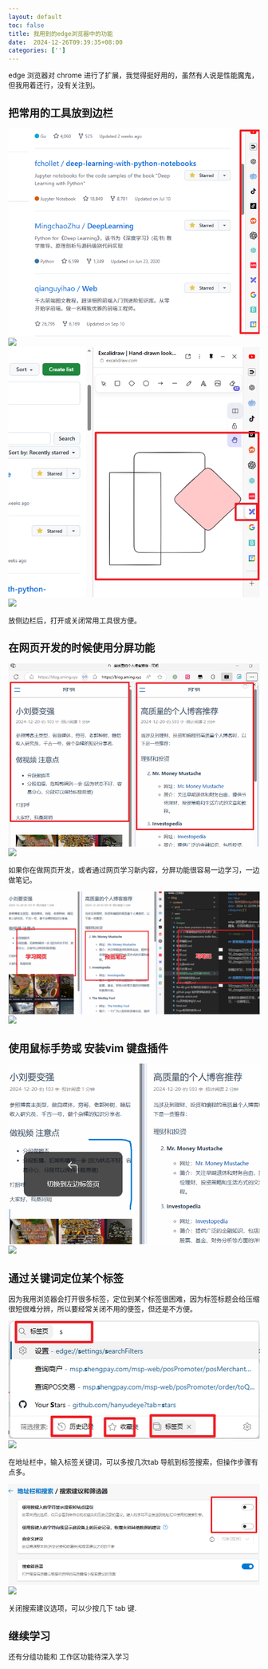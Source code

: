 ```yaml
---
layout: default
toc: false
title: 我用到的edge浏览器中的功能
date:  2024-12-26T09:39:35+08:00
categories: ['']
---
```


edge 浏览器对 chrome 进行了扩展，我觉得挺好用的，虽然有人说是性能魔鬼，但我用着还行，没有关注到。 

<!--more-->

## 把常用的工具放到边栏

![](images/2024-12-26-09-46-33.png)
![](../images/2024-12-26-09-46-33.png)
![](images/2024-12-26-09-47-08.png)
![](../images/2024-12-26-09-47-08.png)

放侧边栏后，打开或关闭常用工具很方便。

## 在网页开发的时候使用分屏功能

![](images/2024-12-26-09-50-45.png)
![](../images/2024-12-26-09-50-45.png)

如果你在做网页开发，或者通过网页学习新内容，分屏功能很容易一边学习，一边做笔记。

![](images/2024-12-26-09-53-37.png)
![](../images/2024-12-26-09-53-37.png)

## 使用鼠标手势或 安装vim 键盘插件

![](images/2024-12-26-09-55-44.png)
![](../images/2024-12-26-09-55-44.png)

## 通过关键词定位某个标签

因为我用浏览器会打开很多标签，定位到某个标签很困难，因为标签标题会给压缩很短很难分辨，所以要经常关闭不用的便签，但还是不方便。 

![](images/2024-12-26-10-10-33.png)
![](../images/2024-12-26-10-10-33.png)

在地址栏中，输入标签关键词，可以多按几次tab 导航到标签搜索，但操作步骤有点多。

![](images/2024-12-26-10-18-17.png)
![](../images/2024-12-26-10-18-17.png)

关闭搜索建议选项，可以少按几下 tab 键.

## 继续学习

还有分组功能和 工作区功能待深入学习